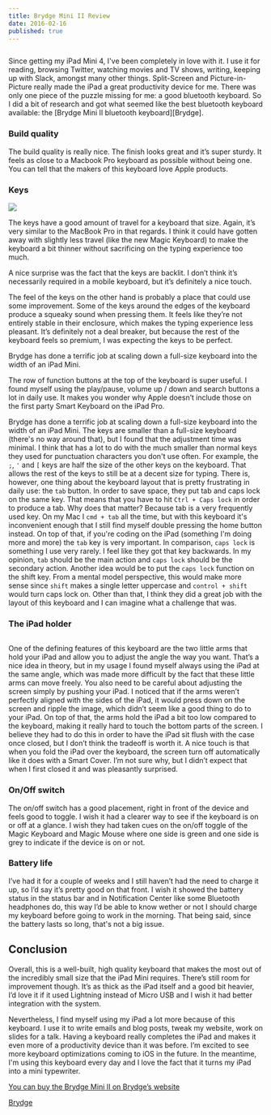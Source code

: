 ```yaml
---
title: Brydge Mini II Review
date: 2016-02-16
published: true
---
```


<figure class="figure--flush">
  <img src="http://d.pr/i/15fR5/4ENdFiLc+" alt="">
</figure>

Since getting my iPad Mini 4, I've been completely in love with it. I use it for reading, browsing Twitter, watching movies and TV shows, writing, keeping up with Slack, amongst many other things. Split-Screen and Picture-in-Picture really made the iPad a great productivity device for me. There was only one piece of the puzzle missing for me: a good bluetooth keyboard. So I did a bit of research and got what seemed like the best bluetooth keyboard available: the [Brydge Mini II bluetooth keyboard][Brydge].

### Build quality
The build quality is really nice. The finish looks great and it’s super sturdy. It feels as close to a Macbook Pro keyboard as possible without being one. You can tell that the makers of this keyboard love Apple products.

### Keys

![](http://d.pr/i/1gT6s/18qUJdai+)

The keys have a good amount of travel for a keyboard that size. Again, it’s very similar to the MacBook Pro in that regards. I think it could have gotten away with slightly less travel (like the new Magic Keyboard) to make the keyboard a bit thinner without sacrificing on the typing experience too much.

A nice surprise was the fact that the keys are backlit. I don’t think it’s necessarily required in a mobile keyboard, but it’s definitely a nice touch.

The feel of the keys on the other hand is probably a place that could use some improvement. Some of the keys around the edges of the keyboard produce a squeaky sound when pressing them. It feels like they’re not entirely stable in their enclosure, which makes the typing experience less pleasant. It’s definitely not a deal breaker, but because the rest of the keyboard feels so premium, I was expecting the keys to be perfect.

<p class="pull-quote">Brydge has done a terrific job at scaling down a full-size keyboard into the width of an iPad Mini.</p>

The row of function buttons at the top of the keyboard is super useful. I found myself using the play/pause, volume up / down and search buttons a lot in daily use. It makes you wonder why Apple doesn’t include those on the first party Smart Keyboard on the iPad Pro.

Brydge has done a terrific job at scaling down a full-size keyboard into the width of an iPad Mini. The keys are smaller than a full-size keyboard (there's no way around that), but I found that the adjustment time was minimal. I think that has a lot to do with the much smaller than normal keys they used for punctuation characters you don't use often. For example, the `;`, `'` and `[` keys are half the size of the other keys on the keyboard. That allows the rest of the keys to still be at a decent size for typing. There is, however, one thing about the keyboard layout that is pretty frustrating in daily use: the `tab` button. In order to save space, they put tab and caps lock on the same key. That means that you have to hit `Ctrl + Caps lock` in order to produce a tab. Why does that matter? Because tab is a very frequently used key. On my Mac I `cmd + tab` all the time, but with this keyboard it's inconvenient enough that I still find myself double pressing the home button instead. On top of that, if you're coding on the iPad (something I'm doing more and more) the `tab` key is very important. In comparison, `caps lock` is something I use very rarely. I feel like they got that key backwards. In my opinion, `tab` should be the main action and `caps lock` should be the secondary action. Another idea would be to put the `caps lock` function on the shift key. From a mental model perspective, this would make more sense since `shift` makes a single letter uppercase and `control + shift` would turn caps lock on. Other than that, I think they did a great job with the layout of this keyboard and I can imagine what a challenge that was.

### The iPad holder

<figure class="figure--half-right">
  <img src="http://d.pr/i/1jkA4/sdUYKubr+" alt="">
</figure>

One of the defining features of this keyboard are the two little arms that hold your iPad and allow you to adjust the angle the way you want. That’s a nice idea in theory, but in my usage I found myself always using the iPad at the same angle, which was made more difficult by the fact that these little arms can move freely. You also need to be careful about adjusting the screen simply by pushing your iPad. I noticed that if the arms weren’t perfectly aligned with the sides of the iPad, it would press down on the screen and ripple the image, which didn’t seem like a good thing to do to your iPad. On top of that, the arms hold the iPad a bit too low compared to the keyboard, making it really hard to touch the bottom parts of the screen. I believe they had to do this in order to have the iPad sit flush with the case once closed, but I don’t think the tradeoff is worth it. A nice touch is that when you fold the iPad over the keyboard, the screen turn off automatically like it does with a Smart Cover. I’m not sure why, but I didn’t expect that when I first closed it and was pleasantly surprised.

### On/Off switch
The on/off switch has a good placement, right in front of the device and feels good to toggle. I wish it had a clearer way to see if the keyboard is on or off at a glance. I wish they had taken cues on the on/off toggle of the Magic Keyboard and Magic Mouse where one side is green and one side is grey to indicate if the device is on or not.

### Battery life
I’ve had it for a couple of weeks and I still haven’t had the need to charge it up, so I’d say it’s pretty good on that front. I wish it showed the battery status in the status bar and in Notification Center like some Bluetooth headphones do, this way I’d be able to know wether or not I should charge my keyboard before going to work in the morning. That being said, since the battery lasts so long, that's not a big issue.

## Conclusion
Overall, this is a well-built, high quality keyboard that makes the most out of the incredibly small size that the iPad Mini requires. There’s still room for improvement though. It’s as thick as the iPad itself and a good bit heavier, I’d love it if it used Lightning instead of Micro USB and I wish it had better integration with the system.

Nevertheless, I find myself using my iPad a lot more because of this keyboard. I use it to write emails and blog posts, tweak my website, work on slides for a talk. Having a keyboard really completes the iPad and makes it even more of a productivity device than it was before. I’m excited to see more keyboard optimizations coming to iOS in the future. In the meantime, I'm using this keyboard every day and I love the fact that it turns my iPad into a mini typewriter.

[You can buy the Brydge Mini II on Brydge’s website](http://www.brydgekeyboards.com/products/brydgemini-ii?variant=8305506753)

[Brydge](http://www.brydgekeyboards.com/products/brydgemini-ii?variant=8305506753)
